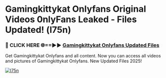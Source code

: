 # Gamingkittykat Onlyfans Original Videos 0nlyFans Leaked - Files Updated! (l75n)

<h3>🔴 CLICK HERE 🌐==►► <a href="https://tinyurl.com/ehrbuxhb" rel="nofollow">Gamingkittykat Onlyfans Updated Files</a></h3>

Get Gamingkittykat Onlyfans and all content. Now you can access all videos and pictures of Gamingkittykat Onlyfans. New Updated Files 2025!

[![l75n](https://i.imgur.com/lVYEuWS.gif)](https://tinyurl.com/ehrbuxhb)
